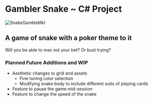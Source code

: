# Gambler Snake ~ C# Project
![SnakeGambleMkI](https://github.com/user-attachments/assets/9f586754-f952-46da-b1d9-f817e7b9383d)


## A game of snake with a poker theme to it
Will you be able to max out your bet? Or bust trying?

### Planned Future Additions and WIP
* Aesthetic changes to grid and assets
  * Fine tuning color selection
  * Modifying snake body to include different suits of playing cards
* Feature to pause the game mid-session
* Feature to change the speed of the snake
